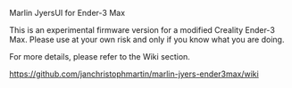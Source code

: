 Marlin JyersUI for Ender-3 Max

This is an experimental firmware version for a modified Creality Ender-3 Max.
Please use at your own risk and only if you know what you are doing.

For more details, please refer to the Wiki section.

https://github.com/janchristophmartin/marlin-jyers-ender3max/wiki
